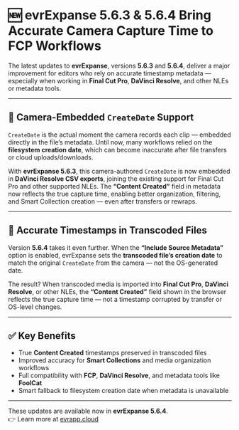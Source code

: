 # 🆕 evrExpanse 5.6.3 & 5.6.4 Bring Accurate Camera Capture Time to FCP Workflows

The latest updates to **evrExpanse**, versions **5.6.3** and **5.6.4**, deliver a major improvement for editors who rely on accurate timestamp metadata — especially when working in **Final Cut Pro**, **DaVinci Resolve**, and other NLEs or metadata tools.

---

## 📸 Camera-Embedded `CreateDate` Support

`CreateDate` is the actual moment the camera records each clip — embedded directly in the file’s metadata. Until now, many workflows relied on the **filesystem creation date**, which can become inaccurate after file transfers or cloud uploads/downloads.

With **evrExpanse 5.6.3**, this camera-authored `CreateDate` is now embedded in **DaVinci Resolve CSV exports**, joining the existing support for Final Cut Pro and other supported NLEs. The **“Content Created”** field in metadata now reflects the true capture time, enabling better organization, filtering, and Smart Collection creation — even after transfers or rewraps.

---

## 🧠 Accurate Timestamps in Transcoded Files

Version **5.6.4** takes it even further. When the **“Include Source Metadata”** option is enabled, evrExpanse sets the **transcoded file’s creation date** to match the original `CreateDate` from the camera — not the OS-generated date.

The result? When transcoded media is imported into **Final Cut Pro**, **DaVinci Resolve**, or other NLEs, the **“Content Created”** field shown in the browser reflects the true capture time — not a timestamp corrupted by transfer or OS-level changes.

---

## ✅ Key Benefits

- True **Content Created** timestamps preserved in transcoded files  
- Improved accuracy for **Smart Collections** and media organization workflows  
- Full compatibility with **FCP**, **DaVinci Resolve**, and metadata tools like **FoolCat**  
- Smart fallback to filesystem creation date when metadata is unavailable

---

These updates are available now in **evrExpanse 5.6.4**.  
👉 Learn more at [evrapp.cloud](https://www.evrapp.cloud/evrexpanse)


